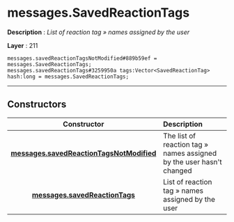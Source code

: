 # messages.SavedReactionTags

**Description** : *List of reaction tag » names assigned by the user*

**Layer** : 211

```tl
messages.savedReactionTagsNotModified#889b59ef = messages.SavedReactionTags;
messages.savedReactionTags#3259950a tags:Vector<SavedReactionTag> hash:long = messages.SavedReactionTags;
```

---

## Constructors

| Constructor | Description |
| :---: | :--- |
| [**messages.savedReactionTagsNotModified**](constructor/messages.savedReactionTagsNotModified) | The list of reaction tag » names assigned by the user hasn't changed |
| [**messages.savedReactionTags**](constructor/messages.savedReactionTags) | List of reaction tag » names assigned by the user |